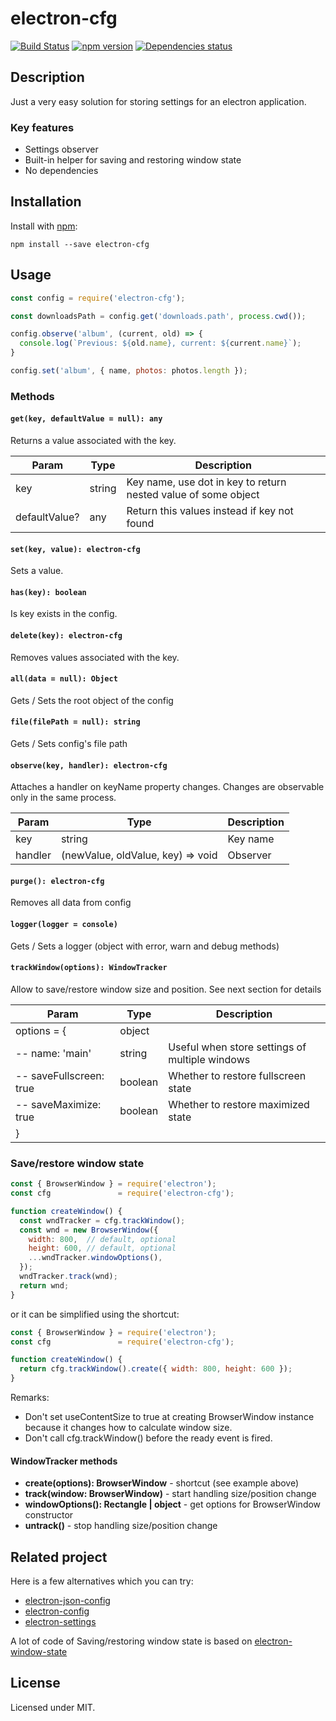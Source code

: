 # electron-cfg
[![Build Status](https://travis-ci.org/megahertz/electron-cfg.svg?branch=master)](https://travis-ci.org/megahertz/electron-cfg)
[![npm version](https://badge.fury.io/js/electron-cfg.svg)](https://badge.fury.io/js/electron-cfg)
[![Dependencies status](https://david-dm.org/megahertz/electron-cfg/status.svg)](https://david-dm.org/megahertz/electron-cfg)

## Description

Just a very easy solution for storing settings for an electron
application.

### Key features

 - Settings observer
 - Built-in helper for saving and restoring window state
 - No dependencies

## Installation

Install with [npm](https://npmjs.org/package/electron-cfg):

    npm install --save electron-cfg

## Usage

```js
const config = require('electron-cfg');

const downloadsPath = config.get('downloads.path', process.cwd());

config.observe('album', (current, old) => {
  console.log(`Previous: ${old.name}, current: ${current.name}`);
}

config.set('album', { name, photos: photos.length });
```

### Methods

#### `get(key, defaultValue = null): any`

Returns a value associated with the key.

Param         | Type   | Description
--------------|--------|------------
key           | string | Key name, use dot in key to return nested value of some object
defaultValue? | any    | Return this values instead if key not found

#### `set(key, value): electron-cfg`

Sets a value.

#### `has(key): boolean`

Is key exists in the config.

#### `delete(key): electron-cfg`

Removes values associated with the key.

#### `all(data = null): Object`

Gets / Sets the root object of the config

#### `file(filePath = null): string`
Gets / Sets config's file path

#### `observe(key, handler): electron-cfg`
Attaches a handler on keyName property changes. Changes are observable
only in the same process.

Param         | Type                              | Description
--------------|-----------------------------------|------------
key           | string                            | Key name
handler       | (newValue, oldValue, key) => void | Observer

#### `purge(): electron-cfg`

Removes all data from config

#### `logger(logger = console)`

Gets / Sets a logger (object with error, warn and debug methods)

#### `trackWindow(options): WindowTracker`

Allow to save/restore window size and position. See next section for details

 Param                    | Type             | Description
--------------------------|------------------|------------
 options = {              | object           | 
 -- name: 'main'          | string           | Useful when store settings of multiple windows
 -- saveFullscreen: true  | boolean          | Whether to restore fullscreen state
 -- saveMaximize: true    | boolean          | Whether to restore maximized state
 }                        |                  |

### Save/restore window state

```js
const { BrowserWindow } = require('electron');
const cfg               = require('electron-cfg');

function createWindow() {
  const wndTracker = cfg.trackWindow();
  const wnd = new BrowserWindow({
    width: 800,  // default, optional
    height: 600, // default, optional
    ...wndTracker.windowOptions(),
  });
  wndTracker.track(wnd);
  return wnd;
}
```

or it can be simplified using the shortcut:

```js
const { BrowserWindow } = require('electron');
const cfg               = require('electron-cfg');

function createWindow() {
  return cfg.trackWindow().create({ width: 800, height: 600 });
}
```

Remarks:
 - Don't set useContentSize to true at creating BrowserWindow instance because
   it changes how to calculate window size.
 - Don't call cfg.trackWindow() before the ready event is fired.
 
#### WindowTracker methods
  - **create(options): BrowserWindow** - shortcut (see example above)
  - **track(window: BrowserWindow)** - start handling size/position change
  - **windowOptions(): Rectangle | object** - get options for BrowserWindow
    constructor
  - **untrack()** - stop handling size/position change

## Related project

Here is a few alternatives which you can try:
 - [electron-json-config](https://github.com/de-luca/electron-json-config)
 - [electron-config](https://github.com/sindresorhus/electron-config)
 - [electron-settings](https://github.com/nathanbuchar/electron-settings)

A lot of code of Saving/restoring window state is based on
[electron-window-state](https://github.com/mawie81/electron-window-state)

## License

Licensed under MIT.
